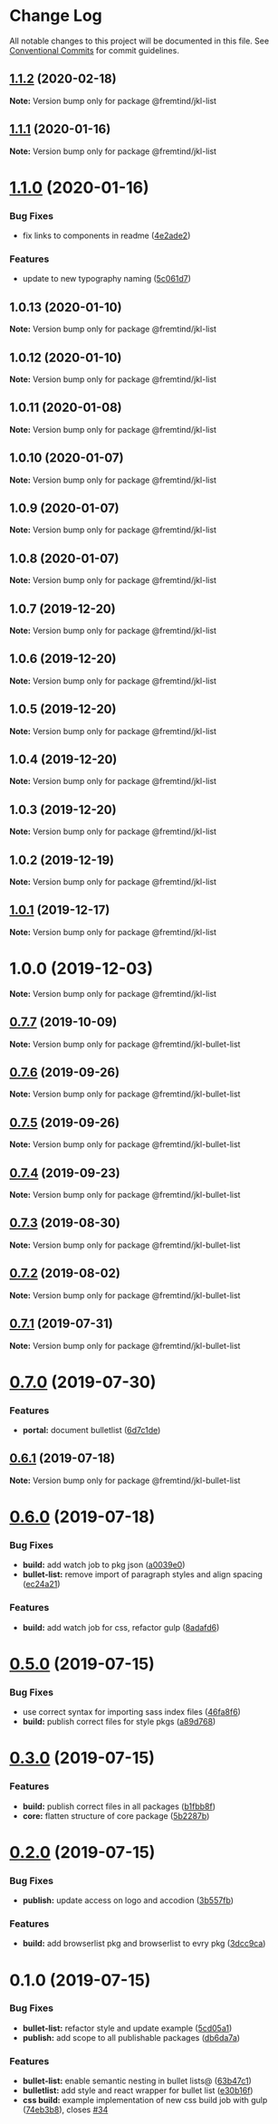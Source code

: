 # Change Log

All notable changes to this project will be documented in this file.
See [Conventional Commits](https://conventionalcommits.org) for commit guidelines.

## [1.1.2](https://github.com/fremtind/jokul/compare/@fremtind/jkl-list@1.1.1...@fremtind/jkl-list@1.1.2) (2020-02-18)

**Note:** Version bump only for package @fremtind/jkl-list





## [1.1.1](https://github.com/fremtind/jokul/compare/@fremtind/jkl-list@1.1.0...@fremtind/jkl-list@1.1.1) (2020-01-16)

**Note:** Version bump only for package @fremtind/jkl-list





# [1.1.0](https://github.com/fremtind/jokul/compare/@fremtind/jkl-list@1.0.4...@fremtind/jkl-list@1.1.0) (2020-01-16)


### Bug Fixes

* fix links to components in readme ([4e2ade2](https://github.com/fremtind/jokul/commit/4e2ade2f71d4fa1bd80e4e3d823691589207b641))


### Features

* update to new typography naming ([5c061d7](https://github.com/fremtind/jokul/commit/5c061d7b52529f83a16cf944db240984b67f5229))





## 1.0.13 (2020-01-10)

**Note:** Version bump only for package @fremtind/jkl-list





## 1.0.12 (2020-01-10)

**Note:** Version bump only for package @fremtind/jkl-list





## 1.0.11 (2020-01-08)

**Note:** Version bump only for package @fremtind/jkl-list





## 1.0.10 (2020-01-07)

**Note:** Version bump only for package @fremtind/jkl-list





## 1.0.9 (2020-01-07)

**Note:** Version bump only for package @fremtind/jkl-list





## 1.0.8 (2020-01-07)

**Note:** Version bump only for package @fremtind/jkl-list





## 1.0.7 (2019-12-20)

**Note:** Version bump only for package @fremtind/jkl-list





## 1.0.6 (2019-12-20)

**Note:** Version bump only for package @fremtind/jkl-list





## 1.0.5 (2019-12-20)

**Note:** Version bump only for package @fremtind/jkl-list





## 1.0.4 (2019-12-20)

**Note:** Version bump only for package @fremtind/jkl-list





## 1.0.3 (2019-12-20)

**Note:** Version bump only for package @fremtind/jkl-list

## 1.0.2 (2019-12-19)

**Note:** Version bump only for package @fremtind/jkl-list

## [1.0.1](https://github.com/fremtind/jokul/compare/@fremtind/jkl-list@1.0.0...@fremtind/jkl-list@1.0.1) (2019-12-17)

**Note:** Version bump only for package @fremtind/jkl-list

# 1.0.0 (2019-12-03)

**Note:** Version bump only for package @fremtind/jkl-list

## [0.7.7](https://github.com/fremtind/jokul/compare/@fremtind/jkl-bullet-list@0.7.6...@fremtind/jkl-bullet-list@0.7.7) (2019-10-09)

**Note:** Version bump only for package @fremtind/jkl-bullet-list

## [0.7.6](https://github.com/fremtind/jokul/compare/@fremtind/jkl-bullet-list@0.7.5...@fremtind/jkl-bullet-list@0.7.6) (2019-09-26)

**Note:** Version bump only for package @fremtind/jkl-bullet-list

## [0.7.5](https://github.com/fremtind/jokul/compare/@fremtind/jkl-bullet-list@0.7.4...@fremtind/jkl-bullet-list@0.7.5) (2019-09-26)

**Note:** Version bump only for package @fremtind/jkl-bullet-list

## [0.7.4](https://github.com/fremtind/jokul/compare/@fremtind/jkl-bullet-list@0.7.3...@fremtind/jkl-bullet-list@0.7.4) (2019-09-23)

**Note:** Version bump only for package @fremtind/jkl-bullet-list

## [0.7.3](https://github.com/fremtind/jokul/compare/@fremtind/jkl-bullet-list@0.7.2...@fremtind/jkl-bullet-list@0.7.3) (2019-08-30)

**Note:** Version bump only for package @fremtind/jkl-bullet-list

## [0.7.2](https://github.com/fremtind/jokul/compare/@fremtind/jkl-bullet-list@0.7.1...@fremtind/jkl-bullet-list@0.7.2) (2019-08-02)

**Note:** Version bump only for package @fremtind/jkl-bullet-list

## [0.7.1](https://github.com/fremtind/jokul/compare/@fremtind/jkl-bullet-list@0.7.0...@fremtind/jkl-bullet-list@0.7.1) (2019-07-31)

**Note:** Version bump only for package @fremtind/jkl-bullet-list

# [0.7.0](https://github.com/fremtind/jokul/compare/@fremtind/jkl-bullet-list@0.6.1...@fremtind/jkl-bullet-list@0.7.0) (2019-07-30)

### Features

-   **portal:** document bulletlist ([6d7c1de](https://github.com/fremtind/jokul/commit/6d7c1de))

## [0.6.1](https://github.com/fremtind/jokul/compare/@fremtind/jkl-bullet-list@0.6.0...@fremtind/jkl-bullet-list@0.6.1) (2019-07-18)

**Note:** Version bump only for package @fremtind/jkl-bullet-list

# [0.6.0](https://github.com/fremtind/jokul/compare/@fremtind/jkl-bullet-list@0.5.0...@fremtind/jkl-bullet-list@0.6.0) (2019-07-18)

### Bug Fixes

-   **build:** add watch job to pkg json ([a0039e0](https://github.com/fremtind/jokul/commit/a0039e0))
-   **bullet-list:** remove import of paragraph styles and align spacing ([ec24a21](https://github.com/fremtind/jokul/commit/ec24a21))

### Features

-   **build:** add watch job for css, refactor gulp ([8adafd6](https://github.com/fremtind/jokul/commit/8adafd6))

# [0.5.0](https://github.com/fremtind/jokul/compare/@fremtind/jkl-bullet-list@0.3.0...@fremtind/jkl-bullet-list@0.5.0) (2019-07-15)

### Bug Fixes

-   use correct syntax for importing sass index files ([46fa8f6](https://github.com/fremtind/jokul/commit/46fa8f6))
-   **build:** publish correct files for style pkgs ([a89d768](https://github.com/fremtind/jokul/commit/a89d768))

# [0.3.0](https://github.com/fremtind/jokul/compare/@fremtind/jkl-bullet-list@0.2.0...@fremtind/jkl-bullet-list@0.3.0) (2019-07-15)

### Features

-   **build:** publish correct files in all packages ([b1fbb8f](https://github.com/fremtind/jokul/commit/b1fbb8f))
-   **core:** flatten structure of core package ([5b2287b](https://github.com/fremtind/jokul/commit/5b2287b))

# [0.2.0](https://github.com/fremtind/jokul/compare/@fremtind/jkl-bullet-list@0.1.0...@fremtind/jkl-bullet-list@0.2.0) (2019-07-15)

### Bug Fixes

-   **publish:** update access on logo and accodion ([3b557fb](https://github.com/fremtind/jokul/commit/3b557fb))

### Features

-   **build:** add browserlist pkg and browserlist to evry pkg ([3dcc9ca](https://github.com/fremtind/jokul/commit/3dcc9ca))

# 0.1.0 (2019-07-15)

### Bug Fixes

-   **bullet-list:** refactor style and update example ([5cd05a1](https://github.com/fremtind/jokul/commit/5cd05a1))
-   **publish:** add scope to all publishable packages ([db6da7a](https://github.com/fremtind/jokul/commit/db6da7a))

### Features

-   **bullet-list:** enable semantic nesting in bullet lists@ ([63b47c1](https://github.com/fremtind/jokul/commit/63b47c1))
-   **bulletlist:** add style and react wrapper for bullet list ([e30b16f](https://github.com/fremtind/jokul/commit/e30b16f))
-   **css build:** example implementation of new css build job with gulp ([74eb3b8](https://github.com/fremtind/jokul/commit/74eb3b8)), closes [#34](https://github.com/fremtind/jokul/issues/34)
